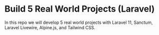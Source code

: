 # Build 5 Real World Projects (Laravel)

In this repo we will develop 5 real world projects with Laravel 11, Sanctum, Laravel Livewire, Alpine.js, and Tailwind CSS.
